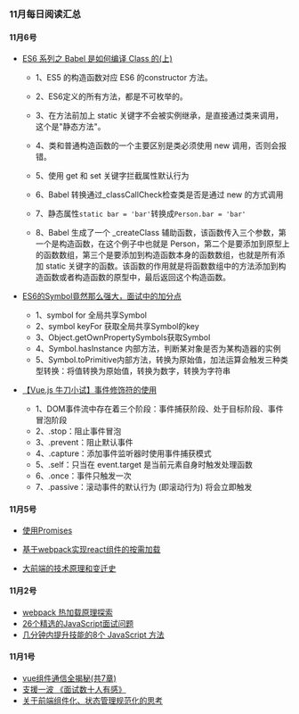 ### 11月每日阅读汇总





#### 11月6号

* [ES6 系列之 Babel 是如何编译 Class 的(上)](https://juejin.im/post/5be053826fb9a049aa6e88a9)

  * 1、ES5 的构造函数对应 ES6 的constructor 方法。

  * 2、ES6定义的所有方法，都是不可枚举的。

  * 3、在方法前加上 static 关键字不会被实例继承，是直接通过类来调用，这个是"静态方法"。

  * 4、类和普通构造函数的一个主要区别是类必须使用 new 调用，否则会报错。

  * 5、使用 get 和 set 关键字拦截属性默认行为

  * 6、Babel 转换通过_classCallCheck检查类是否是通过 new 的方式调用

  * 7、静态属性`static bar = 'bar'`转换成`Person.bar = 'bar'`

  * 8、Babel 生成了一个 _createClass 辅助函数，该函数传入三个参数，第一个是构造函数，在这个例子中也就是 Person，第二个是要添加到原型上的函数数组，第三个是要添加到构造函数本身的函数数组，也就是所有添加 static 关键字的函数。该函数的作用就是将函数数组中的方法添加到构造函数或者构造函数的原型中，最后返回这个构造函数。


* [ES6的Symbol竟然那么强大，面试中的加分点](https://juejin.im/post/5bdbb3406fb9a022752c319e)
  * 1、symbol for 全局共享Symbol
  * 2、symbol keyFor 获取全局共享Symbol的key
  * 3、Object.getOwnPropertySymbols获取Symbol
  * 4、Symbol.hasInstance 内部方法，判断某对象是否为某构造器的实例
  * 5、Symbol.toPrimitive内部方法，转换为原始值，加法运算会触发三种类型转换：将值转换为原始值，转换为数字，转换为字符串



* [【Vue.js 牛刀小试】事件修饰符的使用](https://juejin.im/post/5bdab661e51d451d804c8933)
  * 1、DOM事件流中存在着三个阶段：事件捕获阶段、处于目标阶段、事件冒泡阶段
  * 2、.stop：阻止事件冒泡
  * 3、.prevent：阻止默认事件
  * 4、.capture：添加事件监听器时使用事件捕获模式
  * 5、.self：只当在 event.target 是当前元素自身时触发处理函数
  * 6、.once：事件只触发一次
  * 7、.passive：滚动事件的默认行为 (即滚动行为) 将会立即触发



#### 11月5号

* [使用Promises](https://developer.mozilla.org/zh-CN/docs/Web/JavaScript/Guide/Using_promises)

* [基于webpack实现react组件的按需加载](https://fengmiaosen.github.io/2017/01/08/webpack-react-lazy-load/)

* [大前端的技术原理和变迁史](https://juejin.im/post/5b5adc9b6fb9a04f9244555d)



#### 11月2号

* [webpack 热加载原理探索](http://shepherdwind.com/2017/02/07/webpack-hmr-principle/)
* [26个精选的JavaScript面试问题](https://juejin.im/post/5bd95d22e51d45685f442f73)
* [几分钟内提升技能的8个 JavaScript 方法](https://juejin.im/entry/5bdb9d726fb9a022205a9f3c)



#### 11月1号

* [vue组件通信全揭秘(共7章)](https://juejin.im/post/5bd97e7c6fb9a022852a71cf)
* [支援一波 《面试数十人有感》](https://juejin.im/post/5bd9d88ff265da397242c145)
* [关于前端组件化、状态管理规范化的思考](https://juejin.im/post/5bd9ab2b6fb9a0222458be02)

